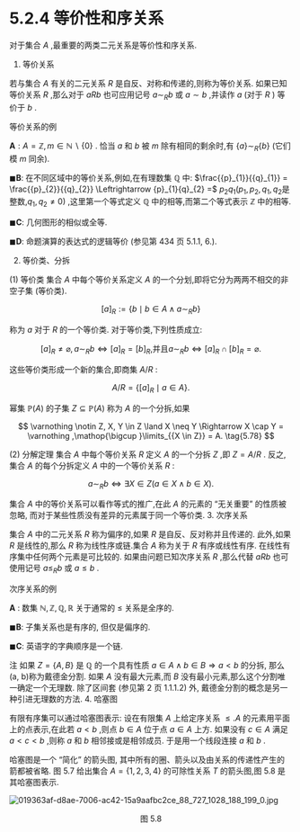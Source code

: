 # 5.2.4 等价性和序关系

对于集合 $A$ ,最重要的两类二元关系是等价性和序关系.

1. 等价关系

若与集合 $A$ 有关的二元关系 $R$ 是自反、对称和传递的,则称为等价关系. 如果已知等价关系 $R$ ,那么对于 ${aRb}$ 也可应用记号 $a{ \sim  }_{R}b$ 或 $a \sim  b$ ,并读作 $a$ (对于 $R$ ) 等价于 $b$ .

等价关系的例

$\mathbf{A} : A = \mathbb{Z}, m \in  \mathbb{N} \smallsetminus  \{ 0\}$ . 恰当 $a$ 和 $b$ 被 $m$ 除有相同的剩余时,有 $\{ a\} { \sim  }_{R}\{ b\}$ (它们模 $m$ 同余).

$\blacksquare \mathbf{B}$: 在不同区域中的等价关系,例如,在有理数集 $\mathbb{Q}$ 中: $\frac{{p}_{1}}{{q}_{1}} = \frac{{p}_{2}}{{q}_{2}} \Leftrightarrow  {p}_{1}{q}_{2} =$ ${p}_{2}{q}_{1}\left( {{p}_{1},{p}_{2},{q}_{1},{q}_{2}\text{是整数,}{q}_{1},{q}_{2} \neq  0}\right)$ ,这里第一个等式定义 $\mathbb{Q}$ 中的相等,而第二个等式表示 $\mathbb{Z}$ 中的相等.

$\blacksquare \mathbf{C}$: 几何图形的相似或全等.

$\blacksquare \mathbf{D}$: 命题演算的表达式的逻辑等价 (参见第 434 页 5.1.1, 6.).

2. 等价类、分拆

(1) 等价类 集合 $A$ 中每个等价关系定义 $A$ 的一个分划,即将它分为两两不相交的非空子集 (等价类).

$$
{\left\lbrack  a\right\rbrack  }_{R} \mathrel{\text{:=}} \left\{  {b \mid  b \in  A \land  a{ \sim  }_{R}b}\right\}   \tag{5.75}
$$

称为 $a$ 对于 $R$ 的一个等价类. 对于等价类,下列性质成立:

$$
{\left\lbrack  a\right\rbrack  }_{R} \neq  \varnothing , a{ \sim  }_{R}b \Leftrightarrow  {\left\lbrack  a\right\rbrack  }_{R} = {\left\lbrack  b\right\rbrack  }_{R}\text{,并且}a{ \sim  }_{R}b \Leftrightarrow  {\left\lbrack  a\right\rbrack  }_{R} \cap  {\left\lbrack  b\right\rbrack  }_{R} = \varnothing \text{.} \tag{5.76}
$$

这些等价类形成一个新的集合,即商集 $A/R$ :

$$
A/R = \left\{  {{\left\lbrack  a\right\rbrack  }_{R} \mid  a \in  A}\right\}  . \tag{5.77}
$$

幂集 $\mathbb{P}\left( A\right)$ 的子集 $Z \subseteq  \mathbb{P}\left( A\right)$ 称为 $A$ 的一个分拆,如果

$$
\varnothing  \notin  Z, X, Y \in  Z \land  X \neq  Y \Rightarrow  X \cap  Y = \varnothing ,\mathop{\bigcup }\limits_{{X \in  Z}} = A. \tag{5.78}
$$

(2) 分解定理 集合 $A$ 中每个等价关系 $R$ 定义 $A$ 的一个分拆 $Z$ ,即 $Z = A/R$ . 反之,集合 $A$ 的每个分拆定义 $A$ 中的一个等价关系 $R$ :

$$
a{ \sim  }_{R}b \Leftrightarrow  \exists X \in  Z\left( {a \in  X \land  b \in  X}\right) . \tag{5.79}
$$

集合 $A$ 中的等价关系可以看作等式的推广,在此 $A$ 的元素的 “无关重要” 的性质被忽略, 而对于某些性质没有差异的元素属于同一个等价类. 3. 次序关系

集合 $A$ 中的二元关系 $R$ 称为偏序的,如果 $R$ 是自反、反对称并且传递的. 此外,如果 $R$ 是线性的,那么 $R$ 称为线性序或链.集合 $A$ 称为关于 $R$ 有序或线性有序. 在线性有序集中任何两个元素是可比较的. 如果由问题已知次序关系 $R$ ,那么代替 ${aRb}$ 也可使用记号 $a{ \leq  }_{R}b$ 或 $a \leq  b$ .

次序关系的例

$\mathbf{A}$ : 数集 $\mathbb{N},\mathbb{Z},\mathbb{Q},\mathbb{R}$ 关于通常的 $\leq$ 关系是全序的.

$\blacksquare \mathbf{B}$: 子集关系也是有序的, 但仅是偏序的.

$\blacksquare \mathbf{C}$: 英语字的字典顺序是一个链.

注 如果 $Z = \{ A, B\}$ 是 $\mathbb{Q}$ 的一个具有性质 $a \in  A \land  b \in  B \Rightarrow  a < b$ 的分拆, 那么(a, b)称为戴德金分割. 如果 $A$ 没有最大元素,而 $B$ 没有最小元素,那么这个分割唯一确定一个无理数. 除了区间套 (参见第 2 页 1.1.1.2) 外, 戴德金分割的概念是另一种引进无理数的方法. 4. 哈塞图

有限有序集可以通过哈塞图表示: 设在有限集 $A$ 上给定序关系 $\leq  .A$ 的元素用平面上的点表示,在此若 $a < b$ ,则点 $b \in  A$ 位于点 $a \in  A$ 上方. 如果没有 $c \in  A$ 满足 $a < c < b$ ,则称 $a$ 和 $b$ 相邻接或是相邻成员. 于是用一个线段连接 $a$ 和 $b$ .

哈塞图是一个 “简化” 的箭头图, 其中所有的圈、箭头以及由关系的传递性产生的箭都被省略. 图 5.7 给出集合 $A = \{ 1,2,3,4\}$ 的可除性关系 $T$ 的箭头图,图 5.8 是其哈塞图表示.

![019363af-d8ae-7006-ac42-15a9aafbc2ce_88_727_1028_188_199_0.jpg](/images/019363af-d8ae-7006-ac42-15a9aafbc2ce_88_727_1028_188_199_0.jpg)

<center>图 5.8</center>
